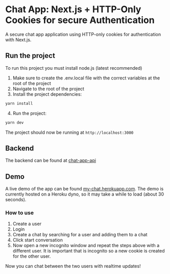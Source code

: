 # Chat App: Next.js + HTTP-Only Cookies for secure Authentication

A secure chat app application using HTTP-only cookies for authentication with Next.js.

## Run the project

To run this project you must install node.js (latest recommended)

1. Make sure to create the .env.local file with the correct variables at the root of the project
2. Navigate to the root of the project
3. Install the project dependencies:

```zsh
yarn install
```

4. Run the project:

```zsh
yarn dev
```

The project should now be running at `http://localhost:3000`


## Backend

The backend can be found at [chat-app-api](https://github.com/a-lundsgaard/chat-app-api)

## Demo

A live demo of the app can be found [my-chat.herokuapp.com](https://my-chat.herokuapp.com/). The demo is currently hosted on a Heroku dyno, so it may take a while to load (about 30 seconds).

### How to use

1. Create a user
2. Login
3. Create a chat by searching for a user and adding them to a chat
4. Click start conversation
5. Now open a new incognito window and repeat the steps above with a different user. It is important that is incognito so a new cookie is created for the other user.

Now you can chat between the two users with realtime updates!